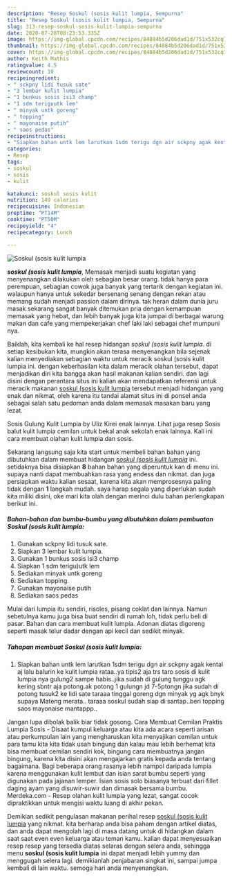 ```yaml
---
description: "Resep Soskul (sosis kulit lumpia, Sempurna"
title: "Resep Soskul (sosis kulit lumpia, Sempurna"
slug: 313-resep-soskul-sosis-kulit-lumpia-sempurna
date: 2020-07-28T08:23:53.335Z
image: https://img-global.cpcdn.com/recipes/84884b5d206dad1d/751x532cq70/soskul-sosis-kulit-lumpia-foto-resep-utama.jpg
thumbnail: https://img-global.cpcdn.com/recipes/84884b5d206dad1d/751x532cq70/soskul-sosis-kulit-lumpia-foto-resep-utama.jpg
cover: https://img-global.cpcdn.com/recipes/84884b5d206dad1d/751x532cq70/soskul-sosis-kulit-lumpia-foto-resep-utama.jpg
author: Keith Mathis
ratingvalue: 4.5
reviewcount: 10
recipeingredient:
- " sckpny lidi tusuk sate"
- "3 lembar kulit lumpia"
- "1 bunkus sosis isi3 champ"
- "1 sdm teriguutk lem"
- " minyak untk goreng"
- " topping"
- " mayonaise putih"
- " saos pedas"
recipeinstructions:
- "Siapkan bahan untk lem larutkan 1sdm terigu dgn air sckpny agak kental aj lalu balurin ke kulit lumpia rataa..ya tipis2 aja trs taro sosis di kulit lumpia nya gulung2 sampe habis..jika sudah di gulung tunggu agk kering sbntr aja potong.ak potong 1 gulungn jd 7-5ptongn jika sudah di potong tusuk2 ke lidi sate taraaa tinggal goreng dgn minyak yg agk bnyk supaya Mateng merata.. taraaa soskul sudah siap di santap..beri topping saos mayonaise mantappp.."
categories:
- Resep
tags:
- soskul
- sosis
- kulit

katakunci: soskul sosis kulit 
nutrition: 149 calories
recipecuisine: Indonesian
preptime: "PT14M"
cooktime: "PT50M"
recipeyield: "4"
recipecategory: Lunch

---
```



![Soskul (sosis kulit lumpia](https://img-global.cpcdn.com/recipes/84884b5d206dad1d/751x532cq70/soskul-sosis-kulit-lumpia-foto-resep-utama.jpg)

<b><i>soskul (sosis kulit lumpia</i></b>, Memasak menjadi suatu kegiatan yang menyenangkan dilakukan oleh sebagian besar orang. tidak hanya para perempuan, sebagian cowok juga banyak yang tertarik dengan kegiatan ini. walaupun hanya untuk sekedar bersenang senang dengan rekan atau memang sudah menjadi passion dalam dirinya. tak heran dalam dunia juru masak sekarang sangat banyak ditemukan pria dengan kemampuan memasak yang hebat, dan lebih banyak juga kita jumpai di berbagai warung makan dan cafe yang mempekerjakan chef laki laki sebagai chef mumpuni nya.

Baiklah, kita kembali ke hal resep hidangan <i>soskul (sosis kulit lumpia</i>. di setiap kesibukan kita, mungkin akan terasa menyenangkan bila sejenak kalian menyediakan sebagian waktu untuk meracik soskul (sosis kulit lumpia ini. dengan keberhasilan kita dalam meracik olahan tersebut, dapat menjadikan diri kita bangga akan hasil makanan kalian sendiri. dan lagi disini dengan perantara situs ini kalian akan mendapatkan referensi untuk meracik makanan <u>soskul (sosis kulit lumpia</u> tersebut menjadi hidangan yang enak dan nikmat, oleh karena itu tandai alamat situs ini di ponsel anda sebagai salah satu pedoman anda dalam memasak masakan baru yang lezat.

Sosis Gulung Kulit Lumpia by Uliz Kirei enak lainnya. Lihat juga resep Sosis balut kulit lumpia cemilan untuk bekal anak sekolah enak lainnya. Kali ini cara membuat olahan kulit lumpia dan sosis.


Sekarang langsung saja kita start untuk membeli bahan bahan yang dibutuhkan dalam membuat hidangan <u><i>soskul (sosis kulit lumpia</i></u> ini. setidaknya bisa disiapkan <b>8</b> bahan bahan yang diperuntuk kan di menu ini. supaya nanti dapat membuahkan rasa yang endess dan nikmat. dan juga persiapkan waktu kalian sesaat, karena kita akan memprosesnya paling tidak dengan <b>1</b> langkah mudah. saya harap segala yang diperlukan sudah kita miliki disini, oke mari kita olah dengan merinci dulu bahan perlengkapan berikut ini.

<!--inarticleads1-->

##### Bahan-bahan dan bumbu-bumbu yang dibutuhkan dalam pembuatan Soskul (sosis kulit lumpia:

1. Gunakan  sckpny lidi tusuk sate.
1. Siapkan 3 lembar kulit lumpia.
1. Gunakan 1 bunkus sosis isi3 champ
1. Siapkan 1 sdm terigu)utk lem
1. Sediakan  minyak untk goreng
1. Sediakan  topping.
1. Gunakan  mayonaise putih
1. Sediakan  saos pedas


Mulai dari lumpia itu sendiri, risoles, pisang coklat dan lainnya. Namun sebetulnya kamu juga bisa buat sendiri di rumah loh, tidak perlu beli di pasar. Bahan dan cara membuat kulit lumpia. Adonan diatas digoreng seperti masak telur dadar dengan api kecil dan sedikit minyak. 

<!--inarticleads2-->

##### Tahapan membuat Soskul (sosis kulit lumpia:

1. Siapkan bahan untk lem larutkan 1sdm terigu dgn air sckpny agak kental aj lalu balurin ke kulit lumpia rataa..ya tipis2 aja trs taro sosis di kulit lumpia nya gulung2 sampe habis..jika sudah di gulung tunggu agk kering sbntr aja potong.ak potong 1 gulungn jd 7-5ptongn jika sudah di potong tusuk2 ke lidi sate taraaa tinggal goreng dgn minyak yg agk bnyk supaya Mateng merata.. taraaa soskul sudah siap di santap..beri topping saos mayonaise mantappp..


Jangan lupa dibolak balik biar tidak gosong. Cara Membuat Cemilan Praktis Lumpia Sosis - Disaat kumpul keluarga atau kita ada acara seperti arisan atau perkumpulan lain yang mengharuskan kita menyajikan cemilan untuk para tamu kita kita tidak usah bingung dan kalau mau lebih berhemat kita bisa membuat cemilan sendiri kok, bingung cara membuatnya jangan bingung, karena kita disini akan mengajarkan gratis kepada anda tentang bagaimana. Bagi beberapa orang rasanya lebih nampol daripada lumpia karena menggunakan kulit lembut dan isian sarat bumbu seperti yang digunakan pada jajanan lemper. Isian sosis solo biasanya terbuat dari fillet daging ayam yang disuwir-suwir dan dimasak bersama bumbu. Merdeka.com - Resep olahan kulit lumpia yang lezat, sangat cocok dipraktikkan untuk mengisi waktu luang di akhir pekan. 

Demikian sedikit pengulasan makanan perihal resep <u>soskul (sosis kulit lumpia</u> yang nikmat. kita berharap anda bisa paham dengan artikel diatas, dan anda dapat mengolah lagi di masa datang untuk di hidangkan dalam saat saat even even keluarga atau teman kamu. kalian dapat menyesuaikan resep resep yang tersedia diatas selaras dengan selera anda, sehingga menu <b>soskul (sosis kulit lumpia</b> ini dapat menjadi lebih yummy dan menggugah selera lagi. demikianlah penjabaran singkat ini, sampai jumpa kembali di lain waktu. semoga hari anda menyenangkan.
